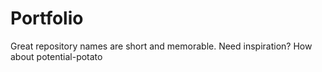 # Portfolio
Great repository names are short and memorable. Need inspiration? How about potential-potato
